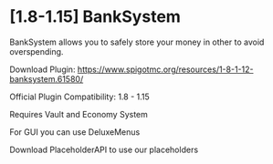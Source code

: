 # [1.8-1.15] BankSystem
BankSystem allows you to safely store your money in other to avoid overspending.

Download Plugin: https://www.spigotmc.org/resources/1-8-1-12-banksystem.61580/

Official Plugin Compatibility: 1.8 - 1.15

Requires Vault and Economy System

For GUI you can use DeluxeMenus

Download PlaceholderAPI to use our placeholders
